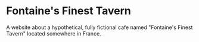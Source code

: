 # Fontaine's Finest Tavern

A website about a hypothetical, fully fictional cafe named "Fontaine's Finest Tavern" located somewhere in France.
